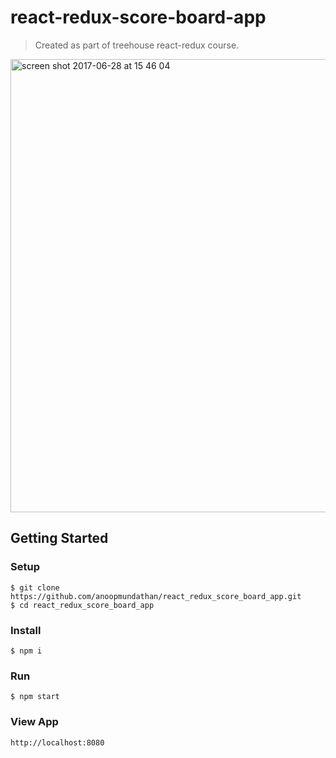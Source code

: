 # react-redux-score-board-app
> Created as part of treehouse react-redux course.
<img width="725" alt="screen shot 2017-06-28 at 15 46 04" src="https://user-images.githubusercontent.com/3778229/27643446-fe9b902c-5c18-11e7-984b-09cbb08fa00c.png">


## Getting Started
### Setup
```
$ git clone https://github.com/anoopmundathan/react_redux_score_board_app.git
$ cd react_redux_score_board_app
```
### Install
```
$ npm i
```
### Run
``` 
$ npm start
```
### View App
``` 
http://localhost:8080
